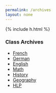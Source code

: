```yaml
---
permalink: /archives
layout: none
---
```

<html>
<head>
  <meta name="viewport" content="width=device-width, initial-scale=1, shrink-to-fit=no">
  <script src="https://code.jquery.com/jquery-3.2.1.slim.min.js" integrity="sha384-KJ3o2DKtIkvYIK3UENzmM7KCkRr/rE9/Qpg6aAZGJwFDMVNA/GpGFF93hXpG5KkN" crossorigin="anonymous"></script>
  <script src="https://cdnjs.cloudflare.com/ajax/libs/popper.js/1.12.9/umd/popper.min.js" integrity="sha384-ApNbgh9B+Y1QKtv3Rn7W3mgPxhU9K/ScQsAP7hUibX39j7fakFPskvXusvfa0b4Q" crossorigin="anonymous"></script>
  <script src="https://maxcdn.bootstrapcdn.com/bootstrap/4.0.0/js/bootstrap.min.js" integrity="sha384-JZR6Spejh4U02d8jOt6vLEHfe/JQGiRRSQQxSfFWpi1MquVdAyjUar5+76PVCmYl" crossorigin="anonymous"></script>
  <link rel="stylesheet" href="https://stackpath.bootstrapcdn.com/bootstrap/4.5.2/css/bootstrap.min.css" integrity="sha384-JcKb8q3iqJ61gNV9KGb8thSsNjpSL0n8PARn9HuZOnIxN0hoP+VmmDGMN5t9UJ0Z" crossorigin="anonymous">
  <link rel="stylesheet" href="/style-archives.css">
</head>
<body>

  {% include h.html %}

  <h3>Class Archives</h3>
  
  <ul class="nav flex-column col-6">
    <li class="nav-item bg-dark redirect">
      <a class="nav-link vertical-link archive-menu" href="/Archives/Francais/">French</a>
    </li>
    <li class="nav-item bg-dark redirect">
      <a class="nav-link vertical-link archive-menu" href="/archives/archives-allemand">German</a>
    </li>
    <li class="nav-item bg-dark redirect">
      <a class="nav-link vertical-link archive-menu" href="/archives/archives-english">English</a>
    </li>
    <li class="nav-item bg-dark redirect">
      <a class="nav-link vertical-link archive-menu" href="/archives/archives-math">Math</a>
    </li>
    <li class="nav-item bg-dark redirect">
      <a class="nav-link vertical-link archive-menu" href="/archives/archives-history">History</a>
    </li>
    <li class="nav-item bg-dark redirect">
      <a class="nav-link vertical-link archive-menu" href="/archives/archives-geo">Geography</a>
    </li>
    <li class="nav-item bg-dark redirect">
      <a class="nav-link vertical-link archive-menu" href="/archives/archives-HLP">HLP</a>
    </li>
  </ul>


  
</body>
</html>
